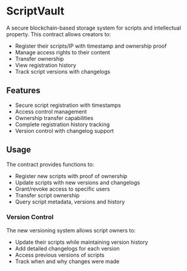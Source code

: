 # ScriptVault

A secure blockchain-based storage system for scripts and intellectual property. This contract allows creators to:

- Register their scripts/IP with timestamp and ownership proof
- Manage access rights to their content 
- Transfer ownership
- View registration history
- Track script versions with changelogs

## Features
- Secure script registration with timestamps
- Access control management
- Ownership transfer capabilities
- Complete registration history tracking
- Version control with changelog support

## Usage
The contract provides functions to:
- Register new scripts with proof of ownership
- Update scripts with new versions and changelogs
- Grant/revoke access to specific users
- Transfer script ownership
- Query script metadata, versions and history

### Version Control
The new versioning system allows script owners to:
- Update their scripts while maintaining version history
- Add detailed changelogs for each version
- Access previous versions of scripts
- Track when and why changes were made
